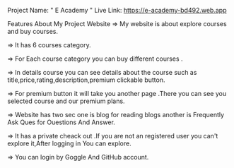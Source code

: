 Project Name: " E Academy "
Live Link: https://e-academy-bd492.web.app 

 Features About My Project Website 
 => My website is about explore courses and buy courses.

 => It has 6 courses category.

 => For Each course category you can buy different courses .

 => In details course you can see details about the course such as title,price,rating,description,premium clickable button.

 => For premium button it will take you another page .There you can see you selected course and our premium plans.

 => Website has two sec one is blog for reading blogs another is Frequently Ask Ques for Ouestions And Answer.

 => It has a private cheack out .If you are not an registered user you can't explore it,After logging in You can explore.

 => You can login by Goggle And GitHub account.

